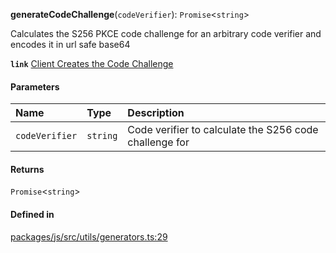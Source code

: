 **generateCodeChallenge**(`codeVerifier`): `Promise`<`string`\>

Calculates the S256 PKCE code challenge for an arbitrary code verifier and encodes it in url safe base64

**`link`** [Client Creates the Code Challenge](https://datatracker.ietf.org/doc/html/rfc7636#section-4.2)

#### Parameters

| Name | Type | Description |
| :------ | :------ | :------ |
| `codeVerifier` | `string` | Code verifier to calculate the S256 code challenge for |

#### Returns

`Promise`<`string`\>

#### Defined in

[packages/js/src/utils/generators.ts:29](https://github.com/logto-io/js/blob/5254dee/packages/js/src/utils/generators.ts#L29)
